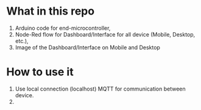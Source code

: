 # What in this repo

1. Arduino code for end-microcontroller,
2. Node-Red flow for Dashboard/Interface for all device (Mobile, Desktop, etc.),
3. Image of the Dashboard/Interface on Mobile and Desktop

# How to use it

1. Use local connection (localhost) MQTT for communication between device.
2.
